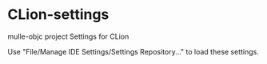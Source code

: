 # CLion-settings

mulle-objc project Settings for CLion


Use "File/Manage IDE Settings/Settings Repository..." to load these settings.
